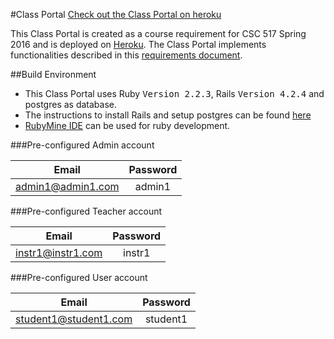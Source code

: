 
#Class Portal
[Check out the Class Portal on heroku](https://cportal01.herokuapp.com/)

This Class Portal is created as a course requirement for CSC 517 Spring 2016 and is deployed on [Heroku](https://skataka-portal.herokuapp.com/login). The Class Portal implements functionalities described in this  [requirements document](https://docs.google.com/document/d/1xmeH4MAlUs6QfPoC4J4bsMKYWkawDZrsZDFM7S1G8ag/edit).

##Build Environment
* This Class Portal uses Ruby <tt>Version 2.2.3</tt>, Rails <tt>Version 4.2.4</tt> and postgres as database.
* The instructions to install Rails and setup postgres can be found [here](https://gorails.com/setup/ubuntu/15.10)
*  [RubyMine IDE](https://www.jetbrains.com/ruby/) can be used for ruby development.

###Pre-configured Admin account

| Email             | Password  |
| :---------------: |:---------:|
| admin1@admin1.com | admin1    |

###Pre-configured Teacher account

| Email           | Password  |
| :-------------: |:---------:|
|  instr1@instr1.com| instr1    |

###Pre-configured User account

| Email           | Password  |
| :-------------: |:---------:|
| student1@student1.com | student1     |

